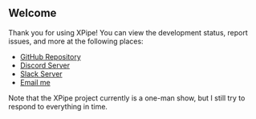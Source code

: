 ## Welcome

Thank you for using XPipe!
You can view the development status, report issues, and more at the following places:

- [GitHub Repository](https://github.com/xpipe-io/xpipe/)
- [Discord Server](https://discord.gg/8y89vS8cRb)
- [Slack Server](https://join.slack.com/t/XPipe/shared_invite/zt-1awjq0t5j-5i4UjNJfNe1VN4b_auu6Cg)
- [Email me](mailto://crschnick@xpipe.io)

Note that the XPipe project currently is a one-man show, but I still try to respond to everything in time.
